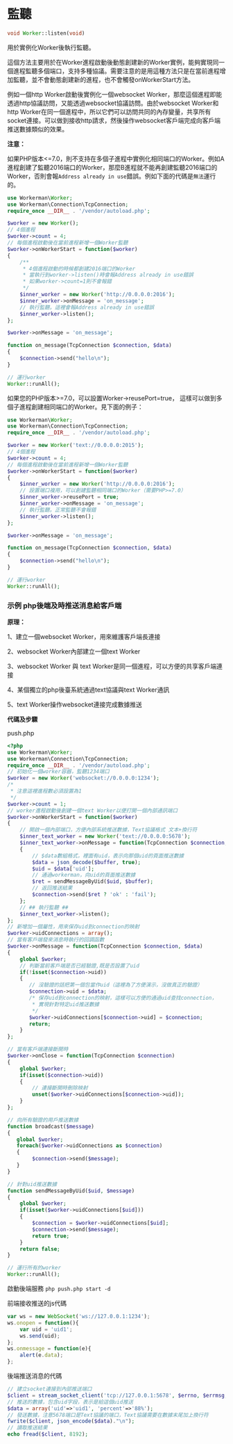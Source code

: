 # 監聽
```php
void Worker::listen(void)
```
用於實例化Worker後執行監聽。

這個方法主要用於在Worker進程啟動後動態創建新的Worker實例，能夠實現同一個進程監聽多個端口，支持多種協議。需要注意的是用這種方法只是在當前進程增加監聽，並不會動態創建新的進程，也不會觸發onWorkerStart方法。

例如一個http Worker啟動後實例化一個websocket Worker，那麼這個進程即能透過http協議訪問，又能透過websocket協議訪問。由於websocket Worker和http Worker在同一個進程中，所以它們可以訪問共同的內存變量，共享所有socket連接。可以做到接收http請求，然後操作websocket客戶端完成向客戶端推送數據類似的效果。

**注意：**

如果PHP版本<=7.0，則不支持在多個子進程中實例化相同端口的Worker。例如A進程創建了監聽2016端口的Worker，那麼B進程就不能再創建監聽2016端口的Worker，否則會報```Address already in use```錯誤。例如下面的代碼是```無法```運行的。

```php
use Workerman\Worker;
use Workerman\Connection\TcpConnection;
require_once __DIR__ . '/vendor/autoload.php';

$worker = new Worker();
// 4個進程
$worker->count = 4;
// 每個進程啟動後在當前進程新增一個Worker監聽
$worker->onWorkerStart = function($worker)
{
    /**
     * 4個進程啟動的時候都創建2016端口的Worker
     * 當執行到worker->listen()時會報Address already in use錯誤
     * 如果worker->count=1則不會報錯
     */
    $inner_worker = new Worker('http://0.0.0.0:2016');
    $inner_worker->onMessage = 'on_message';
    // 執行監聽。這裡會報Address already in use錯誤
    $inner_worker->listen();
};

$worker->onMessage = 'on_message';

function on_message(TcpConnection $connection, $data)
{
    $connection->send("hello\n");
}

// 運行worker
Worker::runAll();
```

如果您的PHP版本>=7.0，可以設置Worker->reusePort=true， 這樣可以做到多個子進程創建相同端口的Worker。見下面的例子：

```php
use Workerman\Worker;
use Workerman\Connection\TcpConnection;
require_once __DIR__ . '/vendor/autoload.php';

$worker = new Worker('text://0.0.0.0:2015');
// 4個進程
$worker->count = 4;
// 每個進程啟動後在當前進程新增一個Worker監聽
$worker->onWorkerStart = function($worker)
{
    $inner_worker = new Worker('http://0.0.0.0:2016');
    // 設置端口複用，可以創建監聽相同端口的Worker（需要PHP>=7.0）
    $inner_worker->reusePort = true;
    $inner_worker->onMessage = 'on_message';
    // 執行監聽。正常監聽不會報錯
    $inner_worker->listen();
};

$worker->onMessage = 'on_message';

function on_message(TcpConnection $connection, $data)
{
    $connection->send("hello\n");
}

// 運行worker
Worker::runAll();
```

### 示例 php後端及時推送消息給客戶端

**原理：**

1、建立一個websocket Worker，用來維護客戶端長連接

2、websocket Worker內部建立一個text Worker

3、websocket Worker 與 text Worker是同一個進程，可以方便的共享客戶端連接

4、某個獨立的php後臺系統通過text協議與text Worker通訊

5、text Worker操作websocket連接完成數據推送

**代碼及步驟**

push.php

```php
<?php
use Workerman\Worker;
use Workerman\Connection\TcpConnection;
require_once __DIR__ . '/vendor/autoload.php';
// 初始化一個worker容器，監聽1234端口
$worker = new Worker('websocket://0.0.0.0:1234');
/*
 * 注意這裡進程數必須設置為1
 */
$worker->count = 1;
// worker進程啟動後創建一個text Worker以便打開一個內部通訊端口
$worker->onWorkerStart = function($worker)
{
    // 開啟一個內部端口，方便內部系統推送數據，Text協議格式 文本+換行符
    $inner_text_worker = new Worker('text://0.0.0.0:5678');
    $inner_text_worker->onMessage = function(TcpConnection $connection, $buffer)
    {
        // $data數組格式，裡面有uid，表示向那個uid的頁面推送數據
        $data = json_decode($buffer, true);
        $uid = $data['uid'];
        // 通過workerman，向uid的頁面推送數據
        $ret = sendMessageByUid($uid, $buffer);
        // 返回推送結果
        $connection->send($ret ? 'ok' : 'fail');
    };
    // ## 執行監聽 ##
    $inner_text_worker->listen();
};
// 新增加一個屬性，用來保存uid到connection的映射
$worker->uidConnections = array();
// 當有客戶端發來消息時執行的回調函數
$worker->onMessage = function(TcpConnection $connection, $data)
{
    global $worker;
    // 判斷當前客戶端是否已經驗證,既是否設置了uid
    if(!isset($connection->uid))
    {
       // 沒驗證的話把第一個包當作uid（這裡為了方便演示，沒做真正的驗證）
       $connection->uid = $data;
       /* 保存uid到connection的映射，這樣可以方便的通過uid查找connection，
        * 實現針對特定uid推送數據
        */
       $worker->uidConnections[$connection->uid] = $connection;
       return;
    }
};

// 當有客戶端連接斷開時
$worker->onClose = function(TcpConnection $connection)
{
    global $worker;
    if(isset($connection->uid))
    {
        // 連接斷開時刪除映射
        unset($worker->uidConnections[$connection->uid]);
    }
};

// 向所有驗證的用戶推送數據
function broadcast($message)
{
   global $worker;
   foreach($worker->uidConnections as $connection)
   {
        $connection->send($message);
   }
}

// 針對uid推送數據
function sendMessageByUid($uid, $message)
{
    global $worker;
    if(isset($worker->uidConnections[$uid]))
    {
        $connection = $worker->uidConnections[$uid];
        $connection->send($message);
        return true;
    }
    return false;
}

// 運行所有的worker
Worker::runAll();
```

啟動後端服務
 ```php push.php start -d```

前端接收推送的js代碼
```javascript
var ws = new WebSocket('ws://127.0.0.1:1234');
ws.onopen = function(){
    var uid = 'uid1';
    ws.send(uid);
};
ws.onmessage = function(e){
    alert(e.data);
};
```

後端推送消息的代碼
```php
// 建立socket連接到內部推送端口
$client = stream_socket_client('tcp://127.0.0.1:5678', $errno, $errmsg, 1);
// 推送的數據，包含uid字段，表示是給這個uid推送
$data = array('uid'=>'uid1', 'percent'=>'88%');
// 發送數據，注意5678端口是Text協議的端口，Text協議需要在數據末尾加上換行符
fwrite($client, json_encode($data)."\n");
// 讀取推送結果
echo fread($client, 8192);
```
